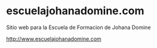 # escuelajohanadomine.com
Sitio web para la Escuela de Formacion de Johana Domine

http://www.escuelajohanadomine.com
